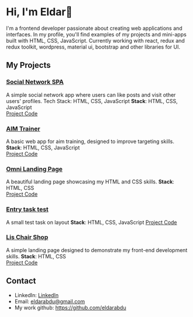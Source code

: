# Hi, I'm Eldar👋

I'm a frontend developer passionate about creating web applications and interfaces. In my profile, you'll find examples of my projects and mini-apps built with HTML, CSS, JavaScript. Currently working with react, redux and redux toolkit, wordpress, material ui, bootstrap and other libraries for UI.

## My Projects

### [Social Network SPA](https://fake-social-network.netlify.app)
A simple social network app where users can like posts and visit other users' profiles.
Tech Stack: HTML, CSS, JavaScript
**Stack**: HTML, CSS, JavaScript  
[Project Code](https://github.com/tipscrips/FakeSocial)

### [AIM Trainer](https://expozone.netlify.app)
A basic web app for aim training, designed to improve targeting skills.
**Stack**: HTML, CSS, JavaScript  
[Project Code](https://github.com/tipscrips/-oordinates)


### [Omni Landing Page](https://ezomni.netlify.app/)
A beautiful landing page showcasing my HTML and CSS skills.
**Stack**: HTML, CSS  
[Project Code](https://github.com/tipscrips/Omnifood)

### [Entry task test](https://convertmetest.netlify.app/)
A small test task on layout
**Stack**: HTML, CSS, JavaScript
[Project Code](https://github.com/tipscrips/ConvertMe)

### [Lis Chair Shop](https://lischairshop.netlify.app)
A simple landing page designed to demonstrate my front-end development skills.
**Stack**: HTML, CSS  
[Project Code](https://github.com/tipscrips/CHAIRS-SHOP)

## Contact
- LinkedIn: [LinkedIn](www.linkedin.com/in/eldarabdu)
- Email: eldarabdu@gmail.com
- My work github: https://github.com/eldarabdu
